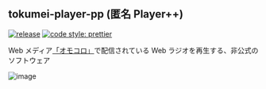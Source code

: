 ## tokumei-player-pp (匿名 Player++)

[![release](https://github.com/arrow2nd/tokumei-player-pp/actions/workflows/build.yaml/badge.svg)](https://github.com/arrow2nd/tokumei-player-pp/actions/workflows/build.yaml)
[![code style: prettier](https://img.shields.io/badge/code_style-prettier-ff69b4.svg?style=flat)](https://github.com/prettier/prettier)

Web メディア[「オモコロ」](https://omocoro.jp/)で配信されている Web ラジオを再生する、非公式のソフトウェア

![image](https://user-images.githubusercontent.com/44780846/136062174-050f204e-e18e-4573-88b9-2acc992195b2.png)
